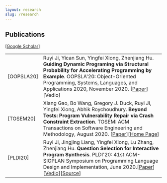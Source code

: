 ```yaml
---
layout: research
slug: /research
---
```


## Publications

<p>[<a href="https://scholar.google.com/citations?hl=en&user=RXx21P4AAAAJ">Google Scholar</a>]</p>

<table><tr> <td align="left" class="td">[OOPSLA20]</td> <td align="left">Ruyi Ji, Yican Sun, Yingfei Xiong,  Zhenjiang Hu. <strong>Guiding Dynamic Programing via Structural Probability for Accelerating Programming by Example</strong>. OOPSLA'20: Object-Oriented Programming, Systems, Languages, and Applications 2020, November 2020. [<a href="/paper/OOPSLA20.pdf">Paper</a>][Vedio]</td></tr>

<tr> <td align="left" class="td">[TOSEM20]</td> <td align="left">Xiang Gao, Bo Wang, Gregory J. Duck, Ruyi Ji, Yingfei Xiong, Abhik Roychoudhury. <strong>Beyond Tests: Program Vulnerability Repair via Crash Constraint Extraction</strong>. TOSEM: ACM Transactions on Software Engineering and Methodology, August 2020. [<a href="/paper/TOSEM20.pdf">Paper</a>][<a href="https://extractfix.github.io/">Home Page</a>]</td></tr>

<tr> <td align="left" class="td">[PLDI20]</td> <td align="left">Ruyi Ji, Jingjing Liang, Yingfei Xiong, Lu Zhang, Zhenjiang Hu. <strong>Question Selection for Interactive Program Synthesis</strong>. PLDI'20: 41st ACM-SIGPLAN Symposium on Programming Language Design and Implementation, June 2020.[<a href="/paper/PLDI20.pdf">Paper</a>][<a href="https://www.youtube.com/watch?v=kiMqddaV0io">Vedio</a>][<a href="https://github.com/jiry17/IntSy">Source</a>]</td></tr>

</table>